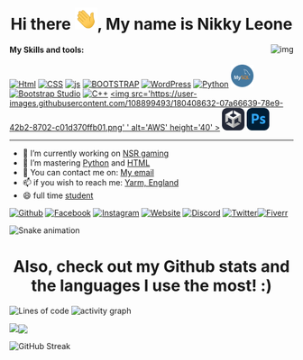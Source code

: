 
<h1 align="center"> Hi there <img src="https://raw.githubusercontent.com/ABSphreak/ABSphreak/master/gifs/Hi.gif" width="40px" />, My name is Nikky Leone</h1>


<img align="right" src="https://user-images.githubusercontent.com/108899493/180130260-e42d087e-744c-4dca-83ca-49b5b073c1b3.png" alt="img"> 

<h4><b>My Skills and tools:</b></h4>





[<img src='https://user-images.githubusercontent.com/96917595/152837779-2ec60249-35ab-4499-8424-0f1474cdfc85.svg' alt='Html' height='40'>](https://en.wikipedia.org/wiki/HTML)  [<img src='https://user-images.githubusercontent.com/96917595/152838083-82733425-fa7b-4939-b890-201a8a3266fe.svg' alt='CSS' height='40'>](https://en.wikipedia.org/wiki/CSS)  [<img src='https://user-images.githubusercontent.com/96917595/152838388-f756e45c-82f1-434d-802c-292668284c6c.svg' alt='js' height='40'>](https://en.wikipedia.org/wiki/JavaScript)  [<img src='https://user-images.githubusercontent.com/96917595/152838685-215a5119-77ae-4a1e-bf89-13d05c921e98.svg' alt='BOOTSTRAP' height='40' >](https://en.wikipedia.org/wiki/Bootstrap_(front-end_framework))  [<img src='https://user-images.githubusercontent.com/96917595/152838976-d7a81ec0-702a-4c0e-9492-cc9989f55174.svg' alt='WordPress' height='40'>](https://en.wikipedia.org/wiki/WordPress) [<img src='https://user-images.githubusercontent.com/96917595/152839303-3945d867-5edd-4ac7-ad00-512b40cacc6b.svg' alt='Python' height='40'>](https://en.wikipedia.org/wiki/Python_(programming_language)) [<img src='https://raw.githubusercontent.com/dgpugliese/MySQL-Icon/main/logo-mysql-26353.png' alt='SQL' height='40'>](https://en.wikipedia.org/wiki/MySQL) [<img src='https://upload.wikimedia.org/wikipedia/commons/9/92/Bootstrap_Studio_Logo.png' alt='Bootstrap Studio' height='40'>](https://en.wikipedia.org/wiki/Bootstrap_Studio) [<img src='https://user-images.githubusercontent.com/108899493/180408312-f2c5a51a-f277-40f0-9948-3f4a4cc29185.png' alt='C++' height='40'>](https://en.wikipedia.org/wiki/C++) [<img src='https://user-images.githubusercontent.com/108899493/180408632-07a66639-78e9-42b2-8702-c01d370ffb01.png'
' alt='AWS' height='40' >](https://en.wikipedia.org/wiki/Amazon_Web_Services) [<img src='https://github.com/tandpfun/skill-icons/blob/main/icons/Unity-Dark.svg' alt='Unity' height='40'>](https://en.wikipedia.org/wiki/Unity_(game_engine)) [<img src='https://github.com/tandpfun/skill-icons/blob/main/icons/Photoshop.svg' alt='Ps' height='40' >](https://en.wikipedia.org/wiki/https://en.wikipedia.org/wiki/Adobe_Photoshop)

- - - - - - - - - - - - - - - - - - - - - - - - - - - - - - - - - - - - - - - - - - - - - - - - - - - - - - - - - - - - - - 
- 🔭 I’m currently working on <a href="https://npmInicola90.github.io">NSR gaming</a>
- 🌱 I’m mastering <a href="https://en.wikipedia.org/wiki/Python_(programming_language)">Python</a> and <a href="https://en.wikipedia.org/wiki/HTML">HTML</a>
- 💬 You can contact me on: <a href="https://mail.google.com/mail/u/0/?to=nicolaleone.commercial@gmail.com&subject=Hey"> My email</a>
- 📫 if you wish to reach me: <a href="https://goo.gl/maps/M2mgvNitzpSE9QhFA"> Yarm, England</a>
- 😄 full time <a href="https://education.github.com/pack">student</a>
 



[<img src='https://user-images.githubusercontent.com/96917595/153748797-e8226337-756e-4878-bc6b-1540de28017f.svg' alt='Github' height='40'>](https://github.com/npmInicola90)  [<img src='https://user-images.githubusercontent.com/96917595/153748687-a2af1e4f-22e0-4226-bae8-6c11451973aa.svg' alt='Facebook' height='40'>](https://www.facebook.com/)  [<img src='https://user-images.githubusercontent.com/96917595/153748616-4ac789a7-80e5-4b1f-8069-fa3046fbe017.svg' alt='Instagram' height='40'>](https://www.instagram.com/dripler_89/)  [<img src='https://user-images.githubusercontent.com/96917595/153748557-130749e2-9474-4099-a44b-0ef81985c011.svg' alt='Website' height='40'>](https://npmInicola90.github.io)  [<img src='https://user-images.githubusercontent.com/96917595/153748506-91b88e03-3127-4e97-a8bc-556e92f7f0c8.svg' alt='Discord' height='40'>](https://discord.gg/nrjefT9d)   [<img src='https://user-images.githubusercontent.com/96917595/153748401-fdd021a2-ba54-4bb8-a04c-01a4ec87329b.svg' alt='Twitter' height='40'>](https://twitter.com/NicolaL29699010)[<img src='https://user-images.githubusercontent.com/96917595/153748959-843260c4-bf62-4300-a060-07a21368588a.png' alt='Fiverr' height='40'>](https://www.fiverr.com/)







![Snake animation](https://github.com/mlarasusan/mlarasusan/blob/output/github-contribution-grid-snake.svg)
  
  
  
  
  <h1 align="center"> Also, check out my Github stats and the languages I use the most! :)</h1>
  
  ![Lines of code](https://img.shields.io/badge/From%20Hello%20World%20I%27ve%20Written-189%20Thousand%20lines%20of%20code-blue) 
![activity graph](https://activity-graph.herokuapp.com/graph?username=npmInicola90&custom_title=Nikky's%20activity%20graph&theme=github-light&hide_border=true)
  
  
 
  <img align="center" src="https://github-readme-stats.vercel.app/api/top-langs/?username=npmInicola90" height='250' /> 
  

  <img align="left" src="https://github-readme-stats.vercel.app/api?username=npmInicola90&show_icons=true&theme=gotham" />
  
  
  ![GitHub Streak](http://github-readme-streak-stats.herokuapp.com?user=npmInicola90&theme=highcontrast&hide_border=true) 


  
  
